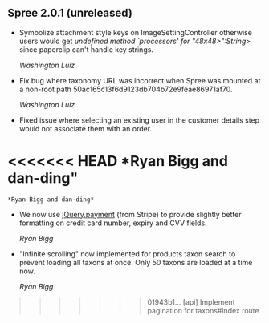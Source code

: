 ## Spree 2.0.1 (unreleased) ##

*   Symbolize attachment style keys on ImageSettingController otherwise users
    would get *undefined method `processors' for "48x48>":String>* since
    paperclip can't handle key strings.

    *Washington Luiz*

* Fix bug where taxonomy URL was incorrect when Spree was mounted at a non-root path 50ac165c13f6d9123db704b72e9feae86971af70.

    *Washington Luiz*

* Fixed issue where selecting an existing user in the customer details step would not associate them with an order.
    
<<<<<<< HEAD
    *Ryan Bigg and dan-ding"
=======
    *Ryan Bigg and dan-ding*

*   We now use [jQuery.payment](https://stripe.com/blog/jquery-payment) (from Stripe) to provide slightly better formatting on credit card number, expiry and CVV fields.

    *Ryan Bigg*

*   "Infinite scrolling" now implemented for products taxon search to prevent loading all taxons at once. Only 50 taxons are loaded at a time now.
    
    *Ryan Bigg*
>>>>>>> 01943b1... [api] Implement pagination for taxons#index route

